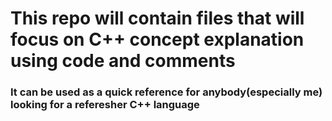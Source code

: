 # This repo will contain files that will focus on C++ concept explanation using code and comments
### It can be used as a quick reference for anybody(especially me) looking for a referesher C++ language